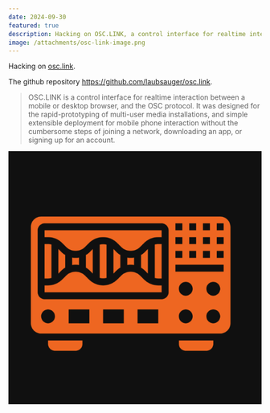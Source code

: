 ```yaml
---
date: 2024-09-30
featured: true
description: Hacking on OSC.LINK, a control interface for realtime interaction between a mobile or desktop browser, and the OSC protocol.
image: /attachments/osc-link-image.png
---
```


Hacking on [osc.link](https://osc.link).  

The github repository https://github.com/laubsauger/osc.link.

> OSC.LINK is a control interface for realtime interaction between a mobile or desktop browser, and the OSC protocol. It was designed for the rapid-prototyping of multi-user media installations, and simple extensible deployment for mobile phone interaction without the cumbersome steps of joining a network, downloading an app, or signing up for an account.



![](../../public/attachments/osc-link-image.png)